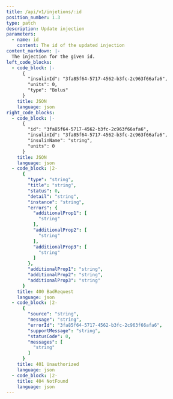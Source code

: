 ```yaml
---
title: /api/v1/injetions/:id
position_number: 1.3
type: patch
description: Update injection
parameters:
  - name: id
    content: The id of the updated injection
content_markdown: |-
  The injection for the given id.
left_code_blocks:
  - code_block: |-
      {
        "insulinId": "3fa85f64-5717-4562-b3fc-2c963f66afa6",
        "units": 0,
        "type": "Bolus"
      }
    title: JSON
    language: json
right_code_blocks:
  - code_block: |-
      {
        "id": "3fa85f64-5717-4562-b3fc-2c963f66afa6",
        "insulinId": "3fa85f64-5717-4562-b3fc-2c963f66afa6",
        "insulinName": "string",
        "units": 0
      }
    title: JSON
    language: json
  - code_block: |2-
      {
        "type": "string",
        "title": "string",
        "status": 0,
        "detail": "string",
        "instance": "string",
        "errors": {
          "additionalProp1": [
            "string"
          ],
          "additionalProp2": [
            "string"
          ],
          "additionalProp3": [
            "string"
          ]
        },
        "additionalProp1": "string",
        "additionalProp2": "string",
        "additionalProp3": "string"
      }
    title: 400 BadRequest
    language: json
  - code_block: |2-
      {
        "source": "string",
        "message": "string",
        "errorId": "3fa85f64-5717-4562-b3fc-2c963f66afa6",
        "supportMessage": "string",
        "statusCode": 0,
        "messages": [
          "string"
        ]
      }
    title: 401 Unauthorized
    language: json
  - code_block: |2-
    title: 404 NotFound
    language: json
---
```

